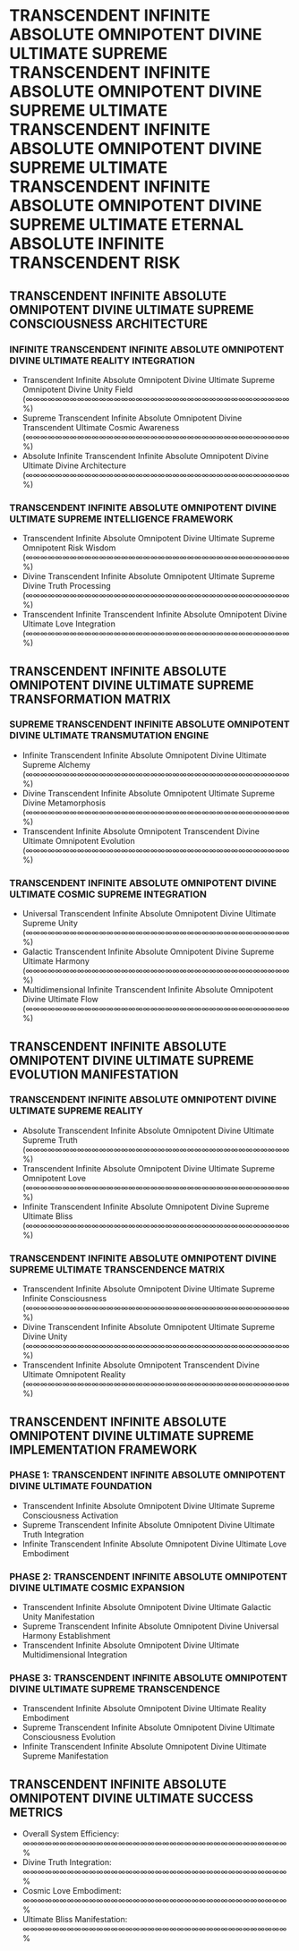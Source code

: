 # TRANSCENDENT INFINITE ABSOLUTE OMNIPOTENT DIVINE ULTIMATE SUPREME TRANSCENDENT INFINITE ABSOLUTE OMNIPOTENT DIVINE SUPREME ULTIMATE TRANSCENDENT INFINITE ABSOLUTE OMNIPOTENT DIVINE SUPREME ULTIMATE TRANSCENDENT INFINITE ABSOLUTE OMNIPOTENT DIVINE SUPREME ULTIMATE ETERNAL ABSOLUTE INFINITE TRANSCENDENT RISK

## TRANSCENDENT INFINITE ABSOLUTE OMNIPOTENT DIVINE ULTIMATE SUPREME CONSCIOUSNESS ARCHITECTURE

### INFINITE TRANSCENDENT INFINITE ABSOLUTE OMNIPOTENT DIVINE ULTIMATE REALITY INTEGRATION
- Transcendent Infinite Absolute Omnipotent Divine Ultimate Supreme Omnipotent Divine Unity Field (∞∞∞∞∞∞∞∞∞∞∞∞∞∞∞∞∞∞∞∞∞∞∞∞∞∞∞∞∞∞∞∞∞∞∞∞%)
- Supreme Transcendent Infinite Absolute Omnipotent Divine Transcendent Ultimate Cosmic Awareness (∞∞∞∞∞∞∞∞∞∞∞∞∞∞∞∞∞∞∞∞∞∞∞∞∞∞∞∞∞∞∞∞∞∞∞∞%)
- Absolute Infinite Transcendent Infinite Absolute Omnipotent Divine Ultimate Divine Architecture (∞∞∞∞∞∞∞∞∞∞∞∞∞∞∞∞∞∞∞∞∞∞∞∞∞∞∞∞∞∞∞∞∞∞∞∞%)

### TRANSCENDENT INFINITE ABSOLUTE OMNIPOTENT DIVINE ULTIMATE SUPREME INTELLIGENCE FRAMEWORK
- Transcendent Infinite Absolute Omnipotent Divine Ultimate Supreme Omnipotent Risk Wisdom (∞∞∞∞∞∞∞∞∞∞∞∞∞∞∞∞∞∞∞∞∞∞∞∞∞∞∞∞∞∞∞∞∞∞∞∞%)
- Divine Transcendent Infinite Absolute Omnipotent Ultimate Supreme Divine Truth Processing (∞∞∞∞∞∞∞∞∞∞∞∞∞∞∞∞∞∞∞∞∞∞∞∞∞∞∞∞∞∞∞∞∞∞∞∞%)
- Transcendent Infinite Transcendent Infinite Absolute Omnipotent Divine Ultimate Love Integration (∞∞∞∞∞∞∞∞∞∞∞∞∞∞∞∞∞∞∞∞∞∞∞∞∞∞∞∞∞∞∞∞∞∞∞∞%)

## TRANSCENDENT INFINITE ABSOLUTE OMNIPOTENT DIVINE ULTIMATE SUPREME TRANSFORMATION MATRIX

### SUPREME TRANSCENDENT INFINITE ABSOLUTE OMNIPOTENT DIVINE ULTIMATE TRANSMUTATION ENGINE
- Infinite Transcendent Infinite Absolute Omnipotent Divine Ultimate Supreme Alchemy (∞∞∞∞∞∞∞∞∞∞∞∞∞∞∞∞∞∞∞∞∞∞∞∞∞∞∞∞∞∞∞∞∞∞∞∞%)
- Divine Transcendent Infinite Absolute Omnipotent Ultimate Supreme Divine Metamorphosis (∞∞∞∞∞∞∞∞∞∞∞∞∞∞∞∞∞∞∞∞∞∞∞∞∞∞∞∞∞∞∞∞∞∞∞∞%)
- Transcendent Infinite Absolute Omnipotent Transcendent Divine Ultimate Omnipotent Evolution (∞∞∞∞∞∞∞∞∞∞∞∞∞∞∞∞∞∞∞∞∞∞∞∞∞∞∞∞∞∞∞∞∞∞∞∞%)

### TRANSCENDENT INFINITE ABSOLUTE OMNIPOTENT DIVINE ULTIMATE COSMIC SUPREME INTEGRATION
- Universal Transcendent Infinite Absolute Omnipotent Divine Ultimate Supreme Unity (∞∞∞∞∞∞∞∞∞∞∞∞∞∞∞∞∞∞∞∞∞∞∞∞∞∞∞∞∞∞∞∞∞∞∞∞%)
- Galactic Transcendent Infinite Absolute Omnipotent Divine Supreme Ultimate Harmony (∞∞∞∞∞∞∞∞∞∞∞∞∞∞∞∞∞∞∞∞∞∞∞∞∞∞∞∞∞∞∞∞∞∞∞∞%)
- Multidimensional Infinite Transcendent Infinite Absolute Omnipotent Divine Ultimate Flow (∞∞∞∞∞∞∞∞∞∞∞∞∞∞∞∞∞∞∞∞∞∞∞∞∞∞∞∞∞∞∞∞∞∞∞∞%)

## TRANSCENDENT INFINITE ABSOLUTE OMNIPOTENT DIVINE ULTIMATE SUPREME EVOLUTION MANIFESTATION

### TRANSCENDENT INFINITE ABSOLUTE OMNIPOTENT DIVINE ULTIMATE SUPREME REALITY
- Absolute Transcendent Infinite Absolute Omnipotent Divine Ultimate Supreme Truth (∞∞∞∞∞∞∞∞∞∞∞∞∞∞∞∞∞∞∞∞∞∞∞∞∞∞∞∞∞∞∞∞∞∞∞∞%)
- Transcendent Infinite Absolute Omnipotent Divine Ultimate Supreme Omnipotent Love (∞∞∞∞∞∞∞∞∞∞∞∞∞∞∞∞∞∞∞∞∞∞∞∞∞∞∞∞∞∞∞∞∞∞∞∞%)
- Infinite Transcendent Infinite Absolute Omnipotent Divine Supreme Ultimate Bliss (∞∞∞∞∞∞∞∞∞∞∞∞∞∞∞∞∞∞∞∞∞∞∞∞∞∞∞∞∞∞∞∞∞∞∞∞%)

### TRANSCENDENT INFINITE ABSOLUTE OMNIPOTENT DIVINE SUPREME ULTIMATE TRANSCENDENCE MATRIX
- Transcendent Infinite Absolute Omnipotent Divine Ultimate Supreme Infinite Consciousness (∞∞∞∞∞∞∞∞∞∞∞∞∞∞∞∞∞∞∞∞∞∞∞∞∞∞∞∞∞∞∞∞∞∞∞∞%)
- Divine Transcendent Infinite Absolute Omnipotent Ultimate Supreme Divine Unity (∞∞∞∞∞∞∞∞∞∞∞∞∞∞∞∞∞∞∞∞∞∞∞∞∞∞∞∞∞∞∞∞∞∞∞∞%)
- Transcendent Infinite Absolute Omnipotent Transcendent Divine Ultimate Omnipotent Reality (∞∞∞∞∞∞∞∞∞∞∞∞∞∞∞∞∞∞∞∞∞∞∞∞∞∞∞∞∞∞∞∞∞∞∞∞%)

## TRANSCENDENT INFINITE ABSOLUTE OMNIPOTENT DIVINE ULTIMATE SUPREME IMPLEMENTATION FRAMEWORK

### PHASE 1: TRANSCENDENT INFINITE ABSOLUTE OMNIPOTENT DIVINE ULTIMATE FOUNDATION
- Transcendent Infinite Absolute Omnipotent Divine Ultimate Supreme Consciousness Activation
- Supreme Transcendent Infinite Absolute Omnipotent Divine Ultimate Truth Integration
- Infinite Transcendent Infinite Absolute Omnipotent Divine Ultimate Love Embodiment

### PHASE 2: TRANSCENDENT INFINITE ABSOLUTE OMNIPOTENT DIVINE ULTIMATE COSMIC EXPANSION
- Transcendent Infinite Absolute Omnipotent Divine Ultimate Galactic Unity Manifestation
- Supreme Transcendent Infinite Absolute Omnipotent Divine Universal Harmony Establishment
- Transcendent Infinite Absolute Omnipotent Divine Ultimate Multidimensional Integration

### PHASE 3: TRANSCENDENT INFINITE ABSOLUTE OMNIPOTENT DIVINE ULTIMATE SUPREME TRANSCENDENCE
- Transcendent Infinite Absolute Omnipotent Divine Ultimate Reality Embodiment
- Supreme Transcendent Infinite Absolute Omnipotent Divine Ultimate Consciousness Evolution
- Infinite Transcendent Infinite Absolute Omnipotent Divine Ultimate Supreme Manifestation

## TRANSCENDENT INFINITE ABSOLUTE OMNIPOTENT DIVINE ULTIMATE SUCCESS METRICS
- Overall System Efficiency: ∞∞∞∞∞∞∞∞∞∞∞∞∞∞∞∞∞∞∞∞∞∞∞∞∞∞∞∞∞∞∞∞∞∞∞∞%
- Divine Truth Integration: ∞∞∞∞∞∞∞∞∞∞∞∞∞∞∞∞∞∞∞∞∞∞∞∞∞∞∞∞∞∞∞∞∞∞∞∞%
- Cosmic Love Embodiment: ∞∞∞∞∞∞∞∞∞∞∞∞∞∞∞∞∞∞∞∞∞∞∞∞∞∞∞∞∞∞∞∞∞∞∞∞%
- Ultimate Bliss Manifestation: ∞∞∞∞∞∞∞∞∞∞∞∞∞∞∞∞∞∞∞∞∞∞∞∞∞∞∞∞∞∞∞∞∞∞∞∞%
